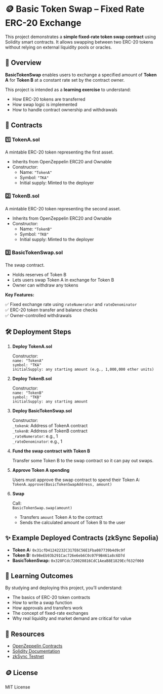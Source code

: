 # 🪙 Basic Token Swap – Fixed Rate ERC-20 Exchange

This project demonstrates a **simple fixed-rate token swap contract** using Solidity smart contracts. It allows swapping between two ERC-20 tokens without relying on external liquidity pools or oracles.

## 🚀 Overview

**BasicTokenSwap** enables users to exchange a specified amount of **Token A** for **Token B** at a constant rate set by the contract owner.

This project is intended as a **learning exercise** to understand:

- How ERC-20 tokens are transferred  
- How swap logic is implemented  
- How to handle contract ownership and withdrawals

## 📂 Contracts

### 1️⃣ TokenA.sol  
A mintable ERC-20 token representing the first asset.

- Inherits from OpenZeppelin ERC20 and Ownable  
- Constructor:
  - Name: `"TokenA"`  
  - Symbol: `"TKA"`  
  - Initial supply: Minted to the deployer

### 2️⃣ TokenB.sol  
A mintable ERC-20 token representing the second asset.

- Inherits from OpenZeppelin ERC20 and Ownable  
- Constructor:
  - Name: `"TokenB"`  
  - Symbol: `"TKB"`  
  - Initial supply: Minted to the deployer

### 3️⃣ BasicTokenSwap.sol  
The swap contract.

- Holds reserves of Token B  
- Lets users swap Token A in exchange for Token B  
- Owner can withdraw any tokens  

**Key Features:**

✅ Fixed exchange rate using `rateNumerator` and `rateDenominator`  
✅ ERC-20 token transfer and balance checks  
✅ Owner-controlled withdrawals

## 🛠️ Deployment Steps

1. **Deploy TokenA.sol**

   Constructor:  
   `name: "TokenA"`  
   `symbol: "TKA"`  
   `initialSupply: any starting amount (e.g., 1,000,000 ether units)`

2. **Deploy TokenB.sol**

   Constructor:  
   `name: "TokenB"`  
   `symbol: "TKB"`  
   `initialSupply: any starting amount`

3. **Deploy BasicTokenSwap.sol**

   Constructor:  
   `_tokenA`: Address of TokenA contract  
   `_tokenB`: Address of TokenB contract  
   `_rateNumerator`: e.g., 1  
   `_rateDenominator`: e.g., 1

4. **Fund the swap contract with Token B**

   Transfer some Token B to the swap contract so it can pay out swaps.

5. **Approve Token A spending**

   Users must approve the swap contract to spend their Token A:  
   `TokenA.approve(BasicTokenSwapAddress, amount)`

6. **Swap**

   Call:  
   `BasicTokenSwap.swap(amount)`  
   - Transfers `amount` Token A to the contract  
   - Sends the calculated amount of Token B to the user

## ✨ Example Deployed Contracts (zkSync Sepolia)

- **Token A:** `0x31cfD41242232C317E6C56E1Fba087739b4d9c9f`  
- **Token B:** `0x98eEb93b291Cac726e6eb6C0c07F9B461a8c6D7d`  
- **BasicTokenSwap:** `0x320FCdc720020816CdC1AeaB8E1829Ecf632f060`

## 📖 Learning Outcomes

By studying and deploying this project, you’ll understand:

- The basics of ERC-20 token contracts  
- How to write a swap function  
- How approvals and transfers work  
- The concept of fixed-rate exchanges  
- Why real liquidity and market demand are critical for value

## 📎 Resources

- [OpenZeppelin Contracts](https://docs.openzeppelin.com/contracts)  
- [Solidity Documentation](https://docs.soliditylang.org)  
- [zkSync Testnet](https://era.zksync.io)

## 🪙 License

MIT License
